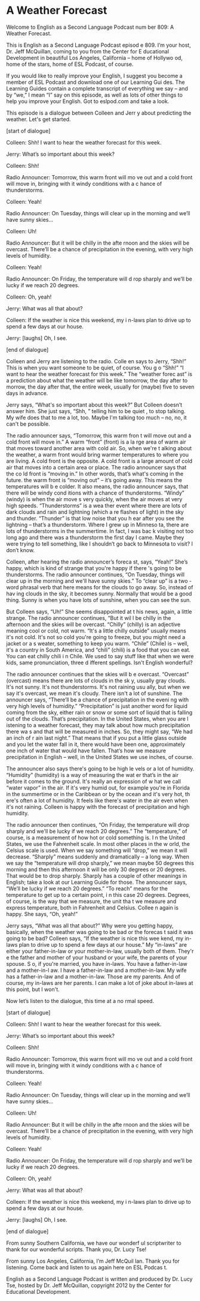 # A Weather Forecast

Welcome to English as a Second Language Podcast num ber 809: A Weather Forecast.

This is English as a Second Language Podcast episod e 809. I’m your host, Dr. Jeff McQuillan, coming to you from the Center for E ducational Development in beautiful Los Angeles, California – home of Hollywo od, home of the stars, home of ESL Podcast, of course.

If you would like to really improve your English, I  suggest you become a member of ESL Podcast and download one of our Learning Gui des. The Learning Guides contain a complete transcript of everything we say – and by “we,” I mean “I” say on this episode, as well as lots of other things to  help you improve your English. Got to eslpod.com and take a look.

This episode is a dialogue between Colleen and Jerr y about predicting the weather. Let's get started.

[start of dialogue]

Colleen:  Shh! I want to hear the weather forecast for this week.

Jerry:  What’s so important about this week?

Colleen:  Shh!

Radio Announcer:  Tomorrow, this warm front will mo ve out and a cold front will move in, bringing with it windy conditions with a c hance of thunderstorms.

Colleen:  Yeah!

Radio Announcer:  On Tuesday, things will clear up in the morning and we’ll have sunny skies...

Colleen:  Uh!

Radio Announcer:  But it will be chilly in the afte rnoon and the skies will be overcast. There’ll be a chance of precipitation in the evening, with very high levels of humidity.

Colleen:  Yeah!

 Radio Announcer:  On Friday, the temperature will d rop sharply and we’ll be lucky if we reach 20 degrees.

Colleen:  Oh, yeah!

Jerry:  What was all that about?

Colleen:  If the weather is nice this weekend, my i n-laws plan to drive up to spend a few days at our house.

Jerry:  [laughs] Oh, I see.

[end of dialogue]

Colleen and Jerry are listening to the radio. Colle en says to Jerry, “Shh!” This is when you want someone to be quiet, of course. You g o “Shh!” “I want to hear the weather forecast for this week.” The “weather forec ast” is a prediction about what the weather will be like tomorrow, the day after to morrow, the day after that, the entire week, usually for (maybe) five to seven days  in advance.

Jerry says, “What's so important about this week?” But Colleen doesn’t answer him. She just says, “Shh, ” telling him to be quiet , to stop talking. My wife does that to me a lot, too. Maybe I'm talking too much –  no, no, it can't be possible.

The radio announcer says, “Tomorrow, this warm fron t will move out and a cold front will move in.” A warm “front” (front) is a la rge area of warm air that moves toward another area with cold air. So, when we're t alking about the weather, a warm front would bring warmer temperatures to where  you are living. A cold front is the opposite. A cold front is a large amount of cold air that moves into a certain area or place. The radio announcer says that the co ld front is “moving in.” In other words, that’s what's coming in the future. the warm front is “moving out” – it’s going away. This means the temperatures will b e colder. It also means, the radio announcer says, that there will be windy cond itions with a chance of thunderstorms. “Windy” (windy) is when the air move s very quickly, when the air moves at very high speeds. “Thunderstorms” is a wea ther event where there are lots of dark clouds and rain and lightning (which a re flashes of light) in the sky and thunder. “Thunder” is that low noise that you h ear after you see the lightning – that’s a thunderstorm. Where I grew up in Minneso ta, there are lots of thunderstorms in the summertime. In fact, I was bac k visiting not too long ago and there was a thunderstorm the first day I came. Maybe they were trying to tell something, like I shouldn’t go back to Minnesota to  visit? I don’t know.

 Colleen, after hearing the radio announcer’s foreca st, says, “Yeah!” She’s happy, which is kind of strange that you're happy if there 's going to be thunderstorms. The radio announcer continues, “On Tuesday, things will clear up in the morning and we'll have sunny skies.” To “clear up” is a two -word phrasal verb that here means for the clouds to go away. So, instead of hav ing clouds in the sky, it becomes sunny. Normally that would be a good thing.  Sunny is when you have lots of sunshine, when you can see the sun.

But Colleen says, “Uh!” She seems disappointed at t his news, again, a little strange. The radio announcer continues, “But it wil l be chilly in the afternoon and the skies will be overcast. “Chilly” (chilly) is an  adjective meaning cool or cold, not warm. “It's a little chilly outside” usually means it's not cold. It's not so cold you're going to freeze, but you might need a jacket or a s weater, something to keep you warm. “Chile” (Chile) is – well, it's a country in South America, and “chili” (chili) is a food that you can eat. You can eat chilly chili i n Chile. We used to say stuff like that when we were kids, same pronunciation, three d ifferent spellings. Isn't English wonderful?

The radio announcer continues that the skies will b e overcast. “Overcast” (overcast) means there are lots of clouds in the sk y, usually gray clouds. It's not sunny. It's not thunderstorms. It's not raining usu ally, but when we say it's overcast, we mean it's cloudy. There isn't a lot of  sunshine. The announcer says, “There’ll be a chance of precipitation in the eveni ng with very high levels of humidity.” “Precipitation” is just another word for  liquid coming from the sky, either rain or snow or some sort of liquid that is falling out of the clouds. That’s precipitation. In the United States, when you are l istening to a weather forecast, they may talk about how much precipitation there wa s and that will be measured in inches. So, they might say, “We had an inch of r ain last night.” That means that if you put a little glass outside and you let the water fall in it, there would have been one, approximately one inch of water that  would have fallen. That’s how we measure precipitation in English – well, in the United States we use inches, of course.

The announcer also says there's going to be high le vels or a lot of humidity. “Humidity” (humidity) is a way of measuring the wat er that’s in the air before it comes to the ground. It's really an expression of w hat we call “water vapor” in the air. If it's very humid out, for example you're in Florida in the summertime or in the Caribbean or by the ocean and it's very hot, th ere's often a lot of humidity. It feels like there's water in the air even when it's not raining. Colleen is happy with the forecast of precipitation and high humidity.

The radio announcer then continues, “On Friday, the  temperature will drop sharply and we'll be lucky if we reach 20 degrees.”  The “temperature,” of course, is a measurement of how hot or cold something is. I n the United States, we use the Fahrenheit scale. In most other places in the w orld, the Celsius scale is used. When we say something will “drop,” we mean it will decrease. “Sharply” means suddenly and dramatically – a long way. When we say  the “temperature will drop sharply,” we mean maybe 50 degrees this morning and  then this afternoon it will be only 30 degrees or 20 degrees. That would be to drop sharply. Sharply has a couple of other meanings in English; take a look at  our Learning Guide for those. The announcer says, “We’ll be lucky if we reach 20 degrees.” “To reach” means for the temperature to get up to a certain point, i n this case 20 degrees. Degrees, of course, is the way that we measure, the unit tha t we measure and express temperature, both in Fahrenheit and Celsius. Collee n again is happy. She says, “Oh, yeah!”

Jerry says, “What was all that about?” Why were you  getting happy, basically, when the weather was going to be bad or the forecas t said it was going to be bad? Colleen says, “If the weather is nice this wee kend, my in-laws plan to drive up to spend a few days at our house.” My “in-laws” are either your father-in-law or your mother-in-law, usually both of them. They'r e the father and mother of your husband or your wife, the parents of your spouse. S o, if you're married, you have in-laws. You have a father-in-law and a mother-in-l aw. I have a father-in-law and a mother-in-law. My wife has a father-in-law and a mother-in-law. Those are my parents. And of course, my in-laws are her parents.  I can make a lot of joke about in-laws at this point, but I won't.

Now let’s listen to the dialogue, this time at a no rmal speed.

[start of dialogue]

Colleen:  Shh! I want to hear the weather forecast for this week.

Jerry:  What’s so important about this week?

Colleen:  Shh!

Radio Announcer:  Tomorrow, this warm front will mo ve out and a cold front will move in, bringing with it windy conditions with a c hance of thunderstorms.

Colleen:  Yeah!

Radio Announcer:  On Tuesday, things will clear up in the morning and we’ll have sunny skies...

Colleen:  Uh!

Radio Announcer:  But it will be chilly in the afte rnoon and the skies will be overcast. There’ll be a chance of precipitation in the evening, with very high levels of humidity.

Colleen:  Yeah!

Radio Announcer:  On Friday, the temperature will d rop sharply and we’ll be lucky if we reach 20 degrees.

Colleen:  Oh, yeah!

Jerry:  What was all that about?

Colleen:  If the weather is nice this weekend, my i n-laws plan to drive up to spend a few days at our house.

Jerry:  [laughs] Oh, I see.

[end of dialogue]

From sunny Southern California, we have our wonderf ul scriptwriter to thank for our wonderful scripts. Thank you, Dr. Lucy Tse!

From sunny Los Angeles, California, I’m Jeff McQuil lan. Thank you for listening. Come back and listen to us again here on ESL Podcas t.

English as a Second Language Podcast is written and  produced by Dr. Lucy Tse, hosted by Dr. Jeff McQuillan, copyright 2012 by the  Center for Educational Development.

